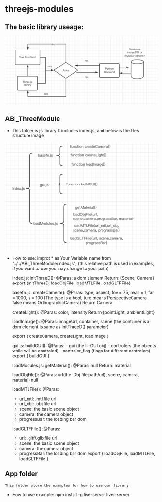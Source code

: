 # threejs-modules

## The basic library useage:

![avatar](/public/images/1.png)

## ABI_ThreeModule

- This folder is js library
  It includes index.js, and below is the files structure image.

![avatar](/public/images/2.png)

- How to use:
  improt \* as Your_Variable_name from "../../ABI_ThreeModule/index.js"; (this relative path is used in examples, if you want to use you may change to your path)

  index.js:
  initThreeD():
  @Paras: a dom element
  Return: {Scene, Camera}
  export:{initThreeD, loadObjFile, loadMTLFile, loadGLTFFile}

  basefn.js:
  createCamera():
  @Paras: type, aspect, fov = 75, near = 1, far = 1000, s = 100 (The type is a bool, ture means PerspectiveCamera, false means OrthographicCamera)
  Return Camera

  createLight():
  @Paras: color, intensity
  Return {pointLight, ambientLight}

  loadInmage():
  @Paras: imageUrl, container, scene (the container is a dom element is same as initThreeD() parameter)

  export { createCamera, createLight, loadImage }

  gui.js:
  buildGUI():
  @Paras: - gui (the lil-GUI obj) - controlers (the objects while will be controled) - controler_flag (flags for different controlers)
  export { buildGUI }

  loadModules.js:
  getMaterial():
  @Paras: null
  Return: material

  loadObjFile():
  @Paras: url(the .Obj file path/url), scene, camera, material=null

  loadMTLFile():
  @Paras:

  - url_mtl: .mtl file url
  - url_obj: .obj file url
  - scene: the basic scene object
  - camera: the camera object
  - progressBar: the loading bar dom

  loadGLTFFile():
  @Paras:

  - url: .gltf/.glb file url
  - scene: the basic scene object
  - camera: the camera object
  - progressBar: the loading bar dom
    export { loadObjFile, loadMTLFile, loadGLTFFile }

## App folder

    This folder store the examples for how to use our library

- How to use example:
  npm install -g live-server
  liver-server
